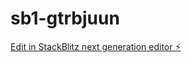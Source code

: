 # sb1-gtrbjuun

[Edit in StackBlitz next generation editor ⚡️](https://stackblitz.com/~/github.com/maubs-cyber/sb1-gtrbjuun)
